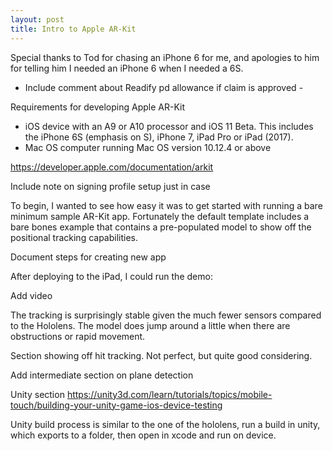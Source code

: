 ```yaml
---
layout: post
title: Intro to Apple AR-Kit
---
```


Special thanks to Tod for chasing an iPhone 6 for me, and apologies to him for telling him I needed an iPhone 6 when I needed a 6S.

- Include comment about Readify pd allowance if claim is approved - 

Requirements for developing Apple AR-Kit
* iOS device with an A9 or A10 processor and iOS 11 Beta. This includes the iPhone 6S (emphasis on S), iPhone 7, iPad Pro or iPad (2017).
* Mac OS computer running Mac OS version 10.12.4 or above

https://developer.apple.com/documentation/arkit

Include note on signing profile setup just in case

To begin, I wanted to see how easy it was to get started with running a bare minimum sample AR-Kit app. Fortunately the default template includes a bare bones example that contains a pre-populated model to show off the positional tracking capabilities. 

Document steps for creating new app

After deploying to the iPad, I could run the demo:

Add video

The tracking is surprisingly stable given the much fewer sensors compared to the Hololens. The model does jump around a little when there are obstructions or rapid movement.


Section showing off hit tracking. Not perfect, but quite good considering.

Add intermediate section on plane detection


Unity section https://unity3d.com/learn/tutorials/topics/mobile-touch/building-your-unity-game-ios-device-testing

Unity build process is similar to the one of the hololens, run a build in unity, which exports to a folder, then open in xcode and run on device.